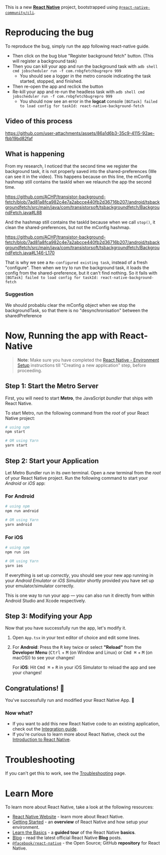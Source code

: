 This is a new [**React Native**](https://reactnative.dev) project, bootstrapped using [`@react-native-community/cli`](https://github.com/react-native-community/cli).


# Reproducing the bug


To reproduce the bug, simply run the app following react-native guide.
- Then click on the bug blue "Register background fetch" button. (This will register a background task)
- Then you can kill your app and run the background task with `adb shell cmd jobscheduler run -f com.rnbgfetchbugrepro 999`
   - You should see a logger in the metro console indicating the task started, stopped, and finished.
- Then re-open the app and reclick the button
- Re-kill your app and re-run the headless task with `adb shell cmd jobscheduler run -f com.rnbgfetchbugrepro 999`
   - You should now see an error in the **logcat** console `[BGTask] failed to load config for taskId: react-native-background-fetch`
 
      
## Video of this process

https://github.com/user-attachments/assets/86a1d6b3-35c9-4115-92ae-fbb19bd82faf




## What is happening

From my research, I noticed that the second time we register the background task, it is not properly saved into the shared-preferences (We can see it in the video).
This happens because on this line, the mConfig hashmap still contains the taskId when we relaunch the app the second time.

https://github.com/ACHP/transistor-background-fetch/blob/7ad81a8fca982c4e7a2abcce440fb2d36716b207/android/tsbackgroundfetch/src/main/java/com/transistorsoft/tsbackgroundfetch/BackgroundFetch.java#L88

And the hashmap still contains the taskId because when we call `stop()`, it clean the shared-preferences, but not the mConfig hashmap.

https://github.com/ACHP/transistor-background-fetch/blob/7ad81a8fca982c4e7a2abcce440fb2d36716b207/android/tsbackgroundfetch/src/main/java/com/transistorsoft/tsbackgroundfetch/BackgroundFetch.java#L146-L170

That is why we see a `Re-configured existing task`, instead of a fresh "configure".
Then when we try to run the background task, it loads the config from the shared-preference, but it can't find nothing. So it fails with `[BGTask] failed to load config for taskId: react-native-background-fetch`


### Suggestion
We should probablu clear the mConfig object when we stop the backgroundTask, so that there is no "desynchronisation" between the sharedPreference





# Now, Running the app with React-Native

>**Note**: Make sure you have completed the [React Native - Environment Setup](https://reactnative.dev/docs/environment-setup) instructions till "Creating a new application" step, before proceeding.

## Step 1: Start the Metro Server

First, you will need to start **Metro**, the JavaScript _bundler_ that ships _with_ React Native.

To start Metro, run the following command from the _root_ of your React Native project:

```bash
# using npm
npm start

# OR using Yarn
yarn start
```

## Step 2: Start your Application

Let Metro Bundler run in its _own_ terminal. Open a _new_ terminal from the _root_ of your React Native project. Run the following command to start your _Android_ or _iOS_ app:

### For Android

```bash
# using npm
npm run android

# OR using Yarn
yarn android
```

### For iOS

```bash
# using npm
npm run ios

# OR using Yarn
yarn ios
```

If everything is set up _correctly_, you should see your new app running in your _Android Emulator_ or _iOS Simulator_ shortly provided you have set up your emulator/simulator correctly.

This is one way to run your app — you can also run it directly from within Android Studio and Xcode respectively.

## Step 3: Modifying your App

Now that you have successfully run the app, let's modify it.

1. Open `App.tsx` in your text editor of choice and edit some lines.
2. For **Android**: Press the <kbd>R</kbd> key twice or select **"Reload"** from the **Developer Menu** (<kbd>Ctrl</kbd> + <kbd>M</kbd> (on Window and Linux) or <kbd>Cmd ⌘</kbd> + <kbd>M</kbd> (on macOS)) to see your changes!

   For **iOS**: Hit <kbd>Cmd ⌘</kbd> + <kbd>R</kbd> in your iOS Simulator to reload the app and see your changes!

## Congratulations! :tada:

You've successfully run and modified your React Native App. :partying_face:

### Now what?

- If you want to add this new React Native code to an existing application, check out the [Integration guide](https://reactnative.dev/docs/integration-with-existing-apps).
- If you're curious to learn more about React Native, check out the [Introduction to React Native](https://reactnative.dev/docs/getting-started).

# Troubleshooting

If you can't get this to work, see the [Troubleshooting](https://reactnative.dev/docs/troubleshooting) page.

# Learn More

To learn more about React Native, take a look at the following resources:

- [React Native Website](https://reactnative.dev) - learn more about React Native.
- [Getting Started](https://reactnative.dev/docs/environment-setup) - an **overview** of React Native and how setup your environment.
- [Learn the Basics](https://reactnative.dev/docs/getting-started) - a **guided tour** of the React Native **basics**.
- [Blog](https://reactnative.dev/blog) - read the latest official React Native **Blog** posts.
- [`@facebook/react-native`](https://github.com/facebook/react-native) - the Open Source; GitHub **repository** for React Native.
